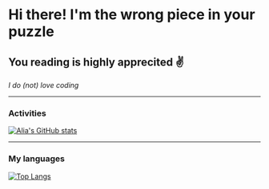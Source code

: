 <h1>Hi there! I'm the wrong piece in your puzzle </h1>

## You reading is highly apprecited :v:
*I do (not) love coding*

  ---
### Activities
[![Alia's GitHub stats](https://github-readme-stats.vercel.app/api?username=roflankaban&show_icons=true&theme=compact)](https://github.com/roflankaban/github-readme-stats)

  ---
### My languages
[![Top Langs](https://github-readme-stats.vercel.app/api/top-langs/?username=roflankaban&layout=radical)](https://github.com/roflankaban/github-readme-stats)
  

